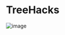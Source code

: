 # TreeHacks

![image](https://github.com/user-attachments/assets/e5450dab-6b46-4bae-84f9-cbe4ab671f88)
